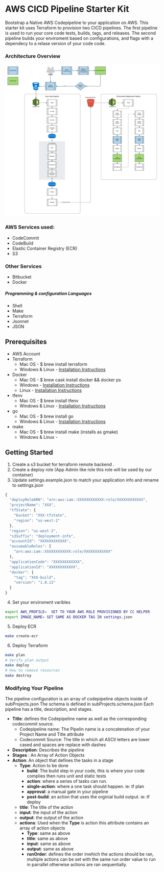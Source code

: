 # AWS CICD Pipeline Starter Kit

Bootstrap a Native AWS Codepipeline to your application on AWS. This starter kit uses Terraform to provision two CICD pipelines. The first pipeline is used to run your core code tests, builds, tags, and releases. The second pipeline builds your enviroment based on configurations, and flags with a dependecy to a relase version of your code code. 

### Architecture Overview
![Architecture](assests/architecture.png)

### AWS Services used:
* CodeCommit
* CodeBuild
* Elastic Container Registry (ECR)
* S3
### Other Services
* Bitbucket
* Docker
##### Programming & configuration Languages 
* Shell
* Make
* Terraform
* Jsonnet
* JSON

## Prerequisites
 * AWS Account
 * Terraform
     * Mac OS - $ brew install terraform
     * Windows & Linux - [Installation Instructions](https://learn.hashicorp.com/terraform/getting-started/install.html)
* Docker
     * Mac OS - $ brew cask install docker && docker ps
     * Windows - [Installation Instructions](https://docs.docker.com/docker-for-windows/install/)
     * Linux - [Installation Instructions](https://docs.docker.com/install/)
* tfenv
     * Mac OS - $ brew install tfenv
     * Windows & Linux - [Installation Instructions](https://github.com/tfutils/tfenv)
* go
     * Mac OS - $ brew install go
     * Windows & Linux - [Installation Instructions](https://golang.org/doc/install)
* make
     * Mac OS - $ brew install make (installs as gmake)
     * Windows & Linux - 


## Getting Started

1. Create a s3 bucket for terraform remote backend  .
2. Create a deploy role (App Admin like role this role will be used by our container)
3. Update settings.example.json to match your application info and rename to settings.json
```javascript
{
  "deployRoleARN": "arn:aws:iam::XXXXXXXXXXXX:role/XXXXXXXXXXXX",
  "projectName": "XXX",
  "tfState": {
    "bucket": "XXX-tfstate",
    "region": "us-west-2"
  },
  "region": "us-west-2",
  "s3Suffix": "deployment-info",
  "accountId": "XXXXXXXXXXXX",
  "assumableRoles": [
    "arn:aws:iam::XXXXXXXXXXXX:role/XXXXXXXXXXXX"
  ],
  "applicationCode": "XXXXXXXXXXXX",
  "applicationId": "XXXXXXXXXXXX",
  "docker": {
    "tag": "XXX-build",
    "version": "1.0.13"
  }
}
```
4. Set your enviroment varibles 
```bash
export AWS_PROFILE=  SET TO YOUR AWS ROLE PROVISIONED BY CC HELPER
export IMAGE_NAME= SET SAME AS DOCKER TAG IN settings.json
```
5. Deploy ECR
```bash
make create-ecr
```
6. Deploy Terraform
```bash
make plan
# Verify plan output
make deploy
# How to remove resources
make destroy
```

### Modifying Your Pipeline
The pipeline configuration is an array of codepipeline objects inside of subProjects.json
The schema is defined in subProjects.schema.json
Each pipeline has a title, description, and stages.
* **Title**: defines the Codepipeline name as well as the corresponding codecommit source. 
    * Codepipeline name: The Pipelin name is a concatenation of your Project Name and Title attribute
    * Codecommit Source: The title in which all ASCII letters are lower cased and spaces are replace with dashes
* **Description**: Describes the pipeline
* **Stages** : An Array of Action Objects
* **Action**: An object that defines the tasks in a stage
    * **Type**: Action to be done
        * **build**: The build step in your code, this is where your code complies then runs unit and static tests
        * **action**: where a series of tasks can run.
        * **single-action**: where a one task should happen. ie: tf plan
        * **approval**: a manual gate in your pipeline
        * **post-build**: an action that uses the orginial build output. ie: tf deploy
    * **title**: The title of the action
    * **input**: the input of the action
    * **output**: the output of the action
    * **actions**: Used when the **Type** is action this attribute contains an array of action objects
        * **Type**: same as above
        * **title**: same as above
        * **input**: same as above
        * **output**: same as above
        * **runOrder**: defines the order inwhich the actions should be ran, multiple actions can be set with the same run order value to run in parrallel otherwise actions are ran sequentially.
